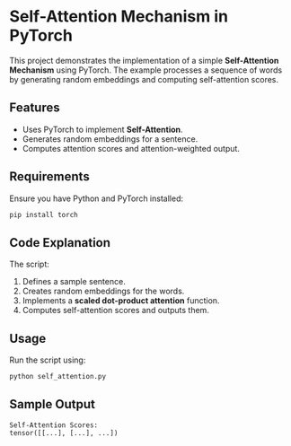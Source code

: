 # Self-Attention Mechanism in PyTorch

This project demonstrates the implementation of a simple **Self-Attention Mechanism** using PyTorch. The example processes a sequence of words by generating random embeddings and computing self-attention scores.

## Features
- Uses PyTorch to implement **Self-Attention**.
- Generates random embeddings for a sentence.
- Computes attention scores and attention-weighted output.

## Requirements
Ensure you have Python and PyTorch installed:
```bash
pip install torch
```

## Code Explanation
The script:
1. Defines a sample sentence.
2. Creates random embeddings for the words.
3. Implements a **scaled dot-product attention** function.
4. Computes self-attention scores and outputs them.

## Usage
Run the script using:
```bash
python self_attention.py
```

## Sample Output
```
Self-Attention Scores:
tensor([[...], [...], ...])
```
